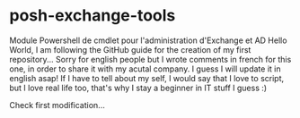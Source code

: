 # posh-exchange-tools
Module Powershell de cmdlet pour l'administration d'Exchange et AD
Hello World, I am following the GitHub guide for the creation of my first repository... 
Sorry for english people but I wrote comments in french for this one, in order to share it with my acutal company.
I guess I will update it in english asap!
If I have to tell about my self, I would say that I love to script, but I love real life too, that's why I stay a beginner in IT stuff I guess :)

Check first modification...
